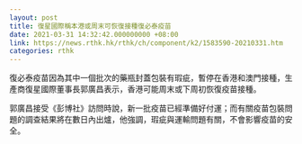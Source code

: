 ```yaml
---
layout: post
title: 復星國際稱本港或周末可恢復接種復必泰疫苗
date: 2021-03-31 14:32:42.000000000 +08:00
link: https://news.rthk.hk/rthk/ch/component/k2/1583590-20210331.htm
categories: rthk
---
```


復必泰疫苗因為其中一個批次的藥瓶封蓋包裝有瑕疵，暫停在香港和澳門接種，生產商復星國際董事長郭廣昌表示，香港可能周末或下周初恢復疫苗接種。

郭廣昌接受《彭博社》訪問時說，新一批疫苗已經準備好付運；而有關疫苗包裝問題的調查結果將在數日內出爐，他強調，瑕疵與運輸問題有關，不會影響疫苗的安全。
